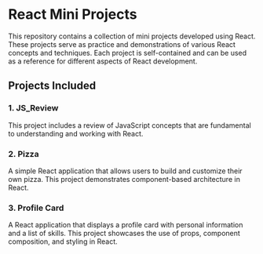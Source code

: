 # React Mini Projects

This repository contains a collection of mini projects developed using React. These projects serve as practice and demonstrations of various React concepts and techniques. Each project is self-contained and can be used as a reference for different aspects of React development.

## Projects Included

### 1. JS_Review
This project includes a review of JavaScript concepts that are fundamental to understanding and working with React.

### 2. Pizza
A simple React application that allows users to build and customize their own pizza. This project demonstrates component-based architecture in React.

### 3. Profile Card
A React application that displays a profile card with personal information and a list of skills. This project showcases the use of props, component composition, and styling in React.


